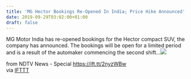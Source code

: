 ```yaml
---
title: 'MG Hector Bookings Re-Opened In India; Price Hike Announced'
date: 2019-09-29T03:02:00+01:00
draft: false
---
```


MG Motor India has re-opened bookings for the Hector compact SUV, the company has announced. The bookings will be open for a limited period and is a result of the automaker commencing the second shift...![](http://feeds.feedburner.com/~r/NDTV-LatestNews/~4/JAgUIPJjI-Y)  
  
from NDTV News - Special https://ift.tt/2nyzWBw  
via [IFTTT](https://ifttt.com/?ref=da&site=blogger)
